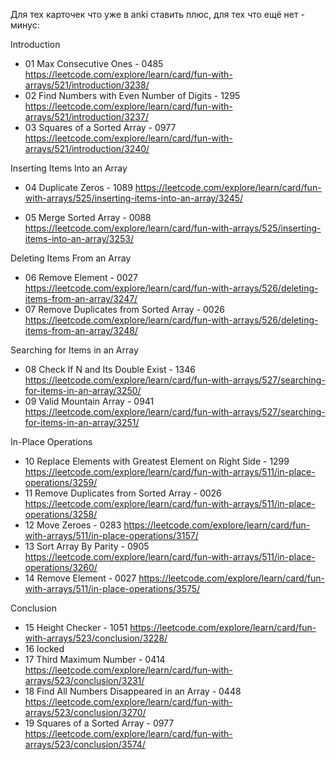 Для тех карточек что уже в anki ставить плюс, для тех что ещё нет - минус:

Introduction

+ 01 Max Consecutive Ones - 0485 https://leetcode.com/explore/learn/card/fun-with-arrays/521/introduction/3238/
+ 02 Find Numbers with Even Number of Digits - 1295 https://leetcode.com/explore/learn/card/fun-with-arrays/521/introduction/3237/
+ 03 Squares of a Sorted Array - 0977 https://leetcode.com/explore/learn/card/fun-with-arrays/521/introduction/3240/

Inserting Items Into an Array

- 04 Duplicate Zeros - 1089 https://leetcode.com/explore/learn/card/fun-with-arrays/525/inserting-items-into-an-array/3245/
+ 05 Merge Sorted Array - 0088 https://leetcode.com/explore/learn/card/fun-with-arrays/525/inserting-items-into-an-array/3253/

Deleting Items From an Array

- 06 Remove Element - 0027 https://leetcode.com/explore/learn/card/fun-with-arrays/526/deleting-items-from-an-array/3247/
- 07 Remove Duplicates from Sorted Array - 0026 https://leetcode.com/explore/learn/card/fun-with-arrays/526/deleting-items-from-an-array/3248/

Searching for Items in an Array

- 08 Check If N and Its Double Exist - 1346 https://leetcode.com/explore/learn/card/fun-with-arrays/527/searching-for-items-in-an-array/3250/
- 09 Valid Mountain Array - 0941 https://leetcode.com/explore/learn/card/fun-with-arrays/527/searching-for-items-in-an-array/3251/

In-Place Operations

- 10 Replace Elements with Greatest Element on Right Side - 1299 https://leetcode.com/explore/learn/card/fun-with-arrays/511/in-place-operations/3259/
- 11 Remove Duplicates from Sorted Array - 0026 https://leetcode.com/explore/learn/card/fun-with-arrays/511/in-place-operations/3258/
- 12 Move Zeroes - 0283 https://leetcode.com/explore/learn/card/fun-with-arrays/511/in-place-operations/3157/
- 13 Sort Array By Parity - 0905 https://leetcode.com/explore/learn/card/fun-with-arrays/511/in-place-operations/3260/
- 14 Remove Element - 0027 https://leetcode.com/explore/learn/card/fun-with-arrays/511/in-place-operations/3575/

Conclusion

- 15 Height Checker - 1051 https://leetcode.com/explore/learn/card/fun-with-arrays/523/conclusion/3228/
- 16 locked
- 17 Third Maximum Number - 0414 https://leetcode.com/explore/learn/card/fun-with-arrays/523/conclusion/3231/
- 18 Find All Numbers Disappeared in an Array - 0448 https://leetcode.com/explore/learn/card/fun-with-arrays/523/conclusion/3270/
- 19 Squares of a Sorted Array - 0977 https://leetcode.com/explore/learn/card/fun-with-arrays/523/conclusion/3574/
